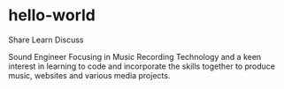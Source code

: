 # hello-world
Share Learn Discuss

Sound Engineer Focusing in Music Recording Technology and a keen interest in learning to code and incorporate the skills together to produce music, websites and various media projects.
